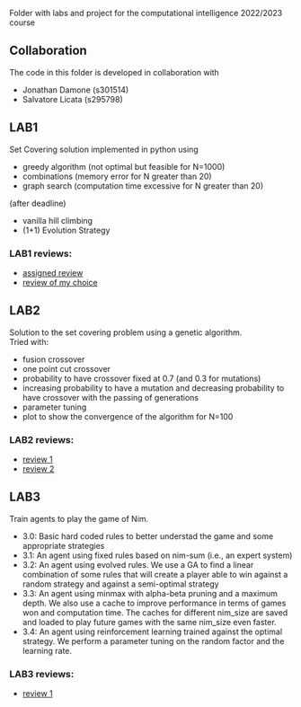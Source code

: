 Folder with labs and project for the computational intelligence 2022/2023 course
## Collaboration
The code in this folder is developed in collaboration with  
- Jonathan Damone (s301514)
- Salvatore Licata (s295798)
## LAB1
Set Covering solution implemented in python using 
- greedy algorithm (not optimal but feasible for N=1000)
- combinations (memory error for N greater than 20)
- graph search (computation time excessive for N greater than 20)  

(after deadline)
- vanilla hill climbing  
- (1+1) Evolution Strategy

### LAB1 reviews:
- [assigned review](https://github.com/RaminHedayatmehr/CI-2022-23/issues/2)
- [review of my choice](https://github.com/GabriG23/computational-intelligence-2022-2023-s303435/issues/1)

## LAB2  
Solution to the set covering problem using a genetic algorithm.  
Tried with:
- fusion crossover
- one point cut crossover
- probability to have crossover fixed at 0.7 (and 0.3 for mutations)
- increasing probability to have a mutation and decreasing probability to have crossover with the passing of generations
- parameter tuning
- plot to show the convergence of the algorithm for N=100

### LAB2 reviews:
- [review 1](https://github.com/angelicaferlin/computational_intelligence_2022/issues/4)
- [review 2](https://github.com/Eliafontana/Computational_Intelligence_2022-23_S290188/issues/3)

## LAB3
Train agents to play the game of Nim.
- 3.0: Basic hard coded rules to better understad the game and some appropriate strategies
- 3.1: An agent using fixed rules based on nim-sum (i.e., an expert system)
- 3.2: An agent using evolved rules. We use a GA to find a linear combination of some rules that will create a player able to win against a random strategy and against a semi-optimal strategy  
- 3.3: An agent using minmax with alpha-beta pruning and a maximum depth. We also use a cache to improve performance in terms of games won and computation time. The caches for different nim_size are saved and loaded to play future games with the same nim_size even faster.
- 3.4: An agent using reinforcement learning trained against the optimal strategy. We perform a parameter tuning on the random factor and the learning rate. 

### LAB3 reviews:
- [review 1](https://github.com/FlavioPatti/Computational-Intelligence_2022-23/issues/8)
